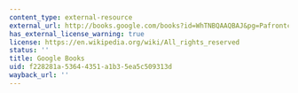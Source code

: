 ```yaml
---
content_type: external-resource
external_url: http://books.google.com/books?id=WhTNBQAAQBAJ&pg=Pafrontcover
has_external_license_warning: true
license: https://en.wikipedia.org/wiki/All_rights_reserved
status: ''
title: Google Books
uid: f228281a-5364-4351-a1b3-5ea5c509313d
wayback_url: ''
---
```

